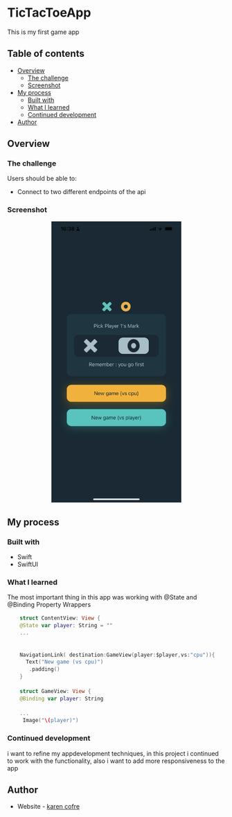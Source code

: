 # TicTacToeApp
 

This is my first game app 

## Table of contents

- [Overview](#overview)
  - [The challenge](#the-challenge)
  - [Screenshot](#screenshot) 
- [My process](#my-process)
  - [Built with](#built-with)
  - [What I learned](#what-i-learned)
  - [Continued development](#continued-development) 
- [Author](#author) 
 

## Overview

### The challenge

Users should be able to:

- Connect to two different endpoints of the api

### Screenshot
<p align="center">
  <img src="./iphone.PNG" width="300" title="hover text"> 
</p>
 
## My process

### Built with

- Swift
- SwiftUI
 
### What I learned

The most important thing in this app was working with @State and @Binding Property Wrappers
```swift
    struct ContentView: View {
    @State var player: String = ""
    ...
    
    
    NavigationLink( destination:GameView(player:$player,vs:"cpu")){
      Text("New game (vs cpu)")
       .padding()
    }
    
    struct GameView: View {
    @Binding var player: String
    
    ...
     Image("\(player)")
```
 
### Continued development

i want to refine my appdevelopment techniques, in this project i continued to work with the functionality, also i want to add more responsiveness to the app 

## Author

- Website - [karen cofre](https://karencofre.tech)   
